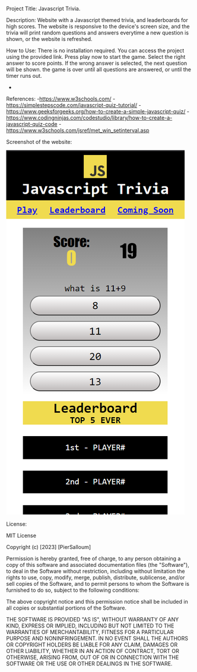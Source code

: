 Project Title: Javascript Trivia.

Description: Website with a Javascript themed trivia, and leaderboards for high scores. The website is responsive to the device's screen size, and the trivia will print random questions and answers everytime a new question is shown, or the website is refreshed.

How to Use: There is no installation required. You can access the project using the provided link. Press play now to start the game. Select the right answer to score points. If the wrong answer is selected, the next question will be shown. the game is over until all questions are answered, or until the timer runs out.

-

References:
-https://www.w3schools.com/
-https://simplestepscode.com/javascript-quiz-tutorial/
-https://www.geeksforgeeks.org/how-to-create-a-simple-javascript-quiz/
-https://www.codingninjas.com/codestudio/library/how-to-create-a-javascript-quiz-code
-https://www.w3schools.com/jsref/met_win_setinterval.asp

Screenshot of the website:

![alt text](./assets/screenshot.png)

License:

MIT License

Copyright (c) [2023] [PierSalloum]

Permission is hereby granted, free of charge, to any person obtaining a copy of this software and associated documentation files (the "Software"), to deal in the Software without restriction, including without limitation the rights to use, copy, modify, merge, publish, distribute, sublicense, and/or sell copies of the Software, and to permit persons to whom the Software is furnished to do so, subject to the following conditions:

The above copyright notice and this permission notice shall be included in all copies or substantial portions of the Software.

THE SOFTWARE IS PROVIDED "AS IS", WITHOUT WARRANTY OF ANY KIND, EXPRESS OR IMPLIED, INCLUDING BUT NOT LIMITED TO THE WARRANTIES OF MERCHANTABILITY, FITNESS FOR A PARTICULAR PURPOSE AND NONINFRINGEMENT. IN NO EVENT SHALL THE AUTHORS OR COPYRIGHT HOLDERS BE LIABLE FOR ANY CLAIM, DAMAGES OR OTHER LIABILITY, WHETHER IN AN ACTION OF CONTRACT, TORT OR OTHERWISE, ARISING FROM, OUT OF OR IN CONNECTION WITH THE SOFTWARE OR THE USE OR OTHER DEALINGS IN THE SOFTWARE.